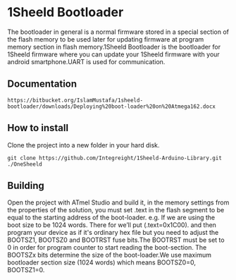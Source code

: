 # 1Sheeld Bootloader

The bootloader in general is a normal firmware stored in a special section of the flash memory to be used later for updating firmware at program memory section in flash memory.1Sheeld Bootloader is the bootloader for 1Sheeld firmware where you can update your 1Sheeld firmware with your android smartphone.UART is used for communication.

## Documentation 

	https://bitbucket.org/IslamMustafa/1sheeld-bootloader/downloads/Deploying%20boot-loader%20on%20Atmega162.docx

## How to install

Clone the project into a new folder in your hard disk.

	git clone https://github.com/Integreight/1Sheeld-Arduino-Library.git ./OneSheeld

## Building

Open the project with ATmel Studio and build it, in the memory settings from the properties of the solution, you must set .text in the flash segment to be equal to the starting address of the boot-loader. e.g. If we are using the boot size to be 1024 words. There for we’ll put (.text=0x1C00). and then program your device as if it's ordinary hex file but you need to adjust the BOOTSZ1, BOOTSZ0 and BOOTRST fuse bits.The BOOTRST must be set to 0 in order for program counter to start reading the boot-section. The BOOTSZx bits determine the size of the boot-loader.We use maximum bootloader section size (1024 words) which means BOOTSZ0=0, BOOTSZ1=0.

